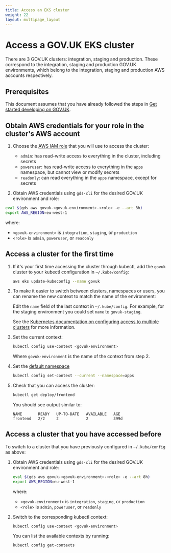 ```yaml
---
title: Access an EKS cluster
weight: 22
layout: multipage_layout
---
```


# Access a GOV.UK EKS cluster

There are 3 GOV.UK clusters: integration, staging and production. These correspond to the integration, staging and production GOV.UK environments, which belong to the integration, staging and production AWS accounts respectively.

## Prerequisites

This document assumes that you have already followed the steps in [Get started developing on GOV.UK](https://docs.publishing.service.gov.uk/manual/get-started.html).

## Obtain AWS credentials for your role in the cluster's AWS account

1. Choose the [AWS IAM role](https://docs.aws.amazon.com/IAM/latest/UserGuide/id_roles.html) that you will use to access the cluster:

    - `admin`: has read-write access to everything in the cluster, including secrets
    - `poweruser`: has read-write access to everything in the `apps` namespace, but cannot view or modify secrets
    - `readonly`: can read everything in the `apps` namespace, except for secrets

1. Obtain AWS credentials using `gds-cli` for the desired GOV.UK environment and role:

  ```sh
  eval $(gds aws govuk-<govuk-environment>-<role> -e --art 8h)
  export AWS_REGION=eu-west-1
  ```

  where:
  - `<govuk-environment>` is `integration`, `staging`, or `production`
  - `<role>` is `admin`, `poweruser`, or `readonly`

## Access a cluster for the first time

1. If it's your first time accessing the cluster through kubectl, add the `govuk` cluster to your kubectl configuration in `~/.kube/config`:

    ```sh
    aws eks update-kubeconfig --name govuk
    ```

1. To make it easier to switch between clusters, namespaces or users, you can rename the new context to match the name of the environment:

    Edit the `name` field of the last context in `~/.kube/config`. For example, for the staging environment you could set `name` to `govuk-staging`.

    See the [Kubernetes documentation on configuring access to multiple clusters](https://kubernetes.io/docs/tasks/access-application-cluster/configure-access-multiple-clusters/) for more information.

1. Set the current context:

    ```sh
    kubectl config use-context <govuk-environment>
    ```

    Where `govuk-environment` is the name of the context from step 2.

1. Set the [default namespace](/kubernetes/manage-app/get-app-info/#choose-and-set-a-namespace)

    ```sh
    kubectl config set-context --current --namespace=apps
    ```

1. Check that you can access the cluster:

    ```sh
    kubectl get deploy/frontend
    ```

    You should see output similar to:

    ```
    NAME       READY   UP-TO-DATE   AVAILABLE   AGE
    frontend   2/2     2            2           399d
    ```

## Access a cluster that you have accessed before

To switch to a cluster that you have previously configured in `~/.kube/config` as above:

1. Obtain AWS credentials using `gds-cli` for the desired GOV.UK environment and role:

     ```sh
     eval $(gds aws govuk-<govuk-environment>-<role> -e --art 8h)
     export AWS_REGION=eu-west-1
     ```

    where:
    - `<govuk-environment>` is `integration`, `staging`, or `production`
    - `<role>` is `admin`, `poweruser`, or `readonly`

1. Switch to the corresponding kubectl context:

     ```sh
     kubectl config use-context <govuk-environment>
     ```

    You can list the available contexts by running:

     ```sh
     kubectl config get-contexts
     ```

